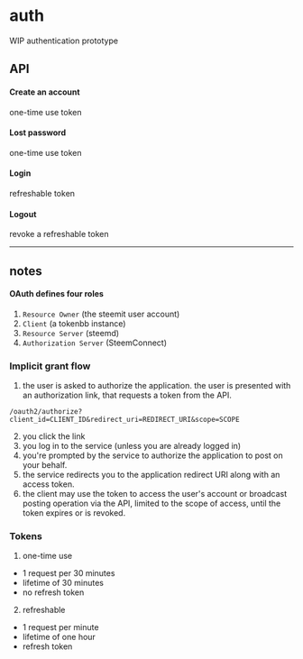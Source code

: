 # auth

WIP authentication prototype


## API



#### Create an account

one-time use token


#### Lost password

one-time use token


#### Login

refreshable token


#### Logout

revoke a refreshable token


---

## notes


#### OAuth defines four roles 

1. `Resource Owner` (the steemit user account)
2. `Client` (a tokenbb instance)
3. `Resource Server` (steemd)
4. `Authorization Server` (SteemConnect)

### Implicit grant flow

1. the user is asked to authorize the application. the user is 
presented with an authorization link, that requests a token from 
the API.

`/oauth2/authorize?client_id=CLIENT_ID&redirect_uri=REDIRECT_URI&scope=SCOPE`

2. you click the link
3. you log in to the service (unless you are already logged in)
4. you're prompted by the service to authorize the application to post on your behalf.
5. the service redirects you to the application redirect URI along with an access token. 
6. the client may use the token to access the user's account or broadcast 
posting operation via the API, limited to the scope of access, until the token expires 
or is revoked.


### Tokens

1. one-time use
  - 1 request per 30 minutes
  - lifetime of 30 minutes
  - no refresh token

2. refreshable
  - 1 request per minute
  - lifetime of one hour
  - refresh token


